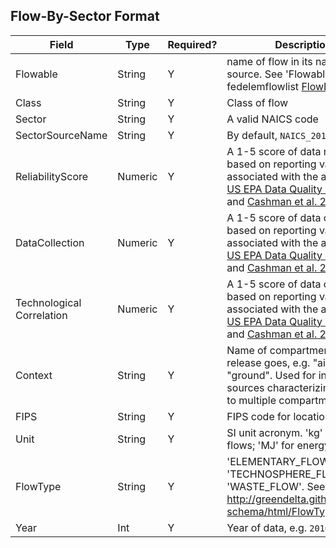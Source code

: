 ## Flow-By-Sector Format

Field | Type | Required? | Description
----- | ---- | --------  | -----------
Flowable | String | Y | name of flow in its native source. See 'Flowable' in fedelemflowlist [FlowList](https://github.com/USEPA/Federal-LCA-Commons-Elementary-Flow-List/blob/master/format%20specs/FlowList.md) 
Class | String | Y | Class of flow 
Sector | String | Y | A valid NAICS code
SectorSourceName | String | Y | By default, `NAICS_2012_Code`
ReliabilityScore | Numeric | Y | A 1-5 score of data reliability based on reporting values associated with the amount see [US EPA Data Quality System](https://cfpub.epa.gov/si/si_public_record_report.cfm?dirEntryId=321834) and [Cashman et al. 2017](http://dx.doi.org/10.1021/acs.est.6b02160)
DataCollection | Numeric | Y | A 1-5 score of data collection based on reporting values associated with the amount see [US EPA Data Quality System](https://cfpub.epa.gov/si/si_public_record_report.cfm?dirEntryId=321834) and [Cashman et al. 2017](http://dx.doi.org/10.1021/acs.est.6b02160)
Technological Correlation |  Numeric | Y | A 1-5 score of data collection based on reporting values associated with the amount see [US EPA Data Quality System](https://cfpub.epa.gov/si/si_public_record_report.cfm?dirEntryId=321834) and [Cashman et al. 2017](http://dx.doi.org/10.1021/acs.est.6b02160)
Context | String | Y | Name of compartment to which release goes, e.g. "air", "water", "ground". Used for inventory sources characterizing releases to multiple compartments.
FIPS | String | Y | FIPS code for location 
Unit | String | Y | SI unit acronym. 'kg' for mass flows; 'MJ' for energy flows
FlowType | String | Y | 'ELEMENTARY_FLOW', 'TECHNOSPHERE_FLOW', or 'WASTE_FLOW'. See http://greendelta.github.io/olca-schema/html/FlowType.html
Year | Int | Y | Year of data, e.g. `2010`

